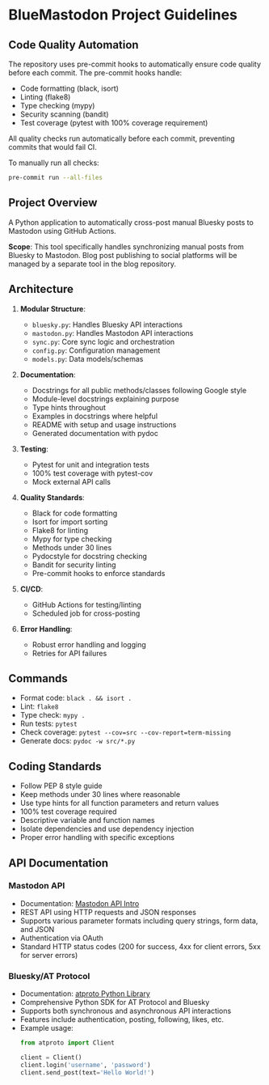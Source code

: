 # BlueMastodon Project Guidelines

## Code Quality Automation

The repository uses pre-commit hooks to automatically ensure code quality before each commit.
The pre-commit hooks handle:

- Code formatting (black, isort)
- Linting (flake8)
- Type checking (mypy)
- Security scanning (bandit)
- Test coverage (pytest with 100% coverage requirement)

All quality checks run automatically before each commit, preventing commits that would fail CI.

To manually run all checks:
```bash
pre-commit run --all-files
```

## Project Overview
A Python application to automatically cross-post manual Bluesky posts to
Mastodon using GitHub Actions.

**Scope**: This tool specifically handles synchronizing manual posts from
Bluesky to Mastodon. Blog post publishing to social platforms will be
managed by a separate tool in the blog repository.

## Architecture
1. **Modular Structure**:
   - `bluesky.py`: Handles Bluesky API interactions
   - `mastodon.py`: Handles Mastodon API interactions
   - `sync.py`: Core sync logic and orchestration
   - `config.py`: Configuration management
   - `models.py`: Data models/schemas

2. **Documentation**:
   - Docstrings for all public methods/classes following Google style
   - Module-level docstrings explaining purpose
   - Type hints throughout
   - Examples in docstrings where helpful
   - README with setup and usage instructions
   - Generated documentation with pydoc

3. **Testing**:
   - Pytest for unit and integration tests
   - 100% test coverage with pytest-cov
   - Mock external API calls

4. **Quality Standards**:
   - Black for code formatting
   - Isort for import sorting
   - Flake8 for linting
   - Mypy for type checking
   - Methods under 30 lines
   - Pydocstyle for docstring checking
   - Bandit for security linting
   - Pre-commit hooks to enforce standards

5. **CI/CD**:
   - GitHub Actions for testing/linting
   - Scheduled job for cross-posting

6. **Error Handling**:
   - Robust error handling and logging
   - Retries for API failures

## Commands
- Format code: `black . && isort .`
- Lint: `flake8`
- Type check: `mypy .`
- Run tests: `pytest`
- Check coverage: `pytest --cov=src --cov-report=term-missing`
- Generate docs: `pydoc -w src/*.py`

## Coding Standards
- Follow PEP 8 style guide
- Keep methods under 30 lines where reasonable
- Use type hints for all function parameters and return values
- 100% test coverage required
- Descriptive variable and function names
- Isolate dependencies and use dependency injection
- Proper error handling with specific exceptions

## API Documentation

### Mastodon API
- Documentation: [Mastodon API Intro](https://docs.joinmastodon.org/client/intro/)
- REST API using HTTP requests and JSON responses
- Supports various parameter formats including query strings, form data, and JSON
- Authentication via OAuth
- Standard HTTP status codes (200 for success, 4xx for client errors, 5xx for server errors)

### Bluesky/AT Protocol
- Documentation: [atproto Python Library](https://atproto.blue/en/latest/)
- Comprehensive Python SDK for AT Protocol and Bluesky
- Supports both synchronous and asynchronous API interactions
- Features include authentication, posting, following, likes, etc.
- Example usage:
  ```python
  from atproto import Client

  client = Client()
  client.login('username', 'password')
  client.send_post(text='Hello World!')
  ```

